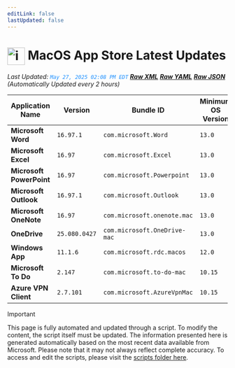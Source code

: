 ```yaml
---
editLink: false
lastUpdated: false
---
```

# <img src="/images/App_Store_logo.png" alt="image" width="40" style="vertical-align: middle; display: inline-block;" /> MacOS App Store Latest Updates

<span class="extra-small">_Last Updated: <code style="color : dodgerblue">May 27, 2025 02:08 PM EDT</code> [**_Raw XML_**](https://github.com/cocopuff2u/MOFA/blob/main/latest_raw_files/macos_appstore_latest.xml) [**_Raw YAML_**](https://github.com/cocopuff2u/MOFA/blob/main/latest_raw_files/macos_appstore_latest.yaml) [**_Raw JSON_**](https://github.com/cocopuff2u/MOFA/blob/main/latest_raw_files/macos_appstore_latest.json)
 (Automatically Updated every 2 hours)_</span>

| Application Name | Version | Bundle ID | Minimum OS Version | Icon |
|------------------|---------|-----------|-------------------|------|
| **Microsoft Word** | `16.97.1` | `com.microsoft.Word` | `13.0` | <img src='https://is1-ssl.mzstatic.com/image/thumb/Purple221/v4/75/bb/02/75bb02dd-22c2-0b74-960c-6fef4bd9301d/MSWD.png/512x512bb.png' width='25%' height='25%' /> |
| **Microsoft Excel** | `16.97` | `com.microsoft.Excel` | `13.0` | <img src='https://is1-ssl.mzstatic.com/image/thumb/Purple211/v4/b9/86/68/b98668e1-0f91-023c-5942-6f505c6c4ecb/XCEL.png/512x512bb.png' width='25%' height='25%' /> |
| **Microsoft PowerPoint** | `16.97` | `com.microsoft.Powerpoint` | `13.0` | <img src='https://is1-ssl.mzstatic.com/image/thumb/Purple221/v4/f8/92/70/f8927097-c011-dc1d-df96-7add160a5fe3/PPT3.png/512x512bb.png' width='25%' height='25%' /> |
| **Microsoft Outlook** | `16.97.1` | `com.microsoft.Outlook` | `13.0` | <img src='https://is1-ssl.mzstatic.com/image/thumb/Purple211/v4/cf/df/9e/cfdf9ef8-f93c-738a-78bd-f5b24a670868/Outlook.png/512x512bb.png' width='25%' height='25%' /> |
| **Microsoft OneNote** | `16.97` | `com.microsoft.onenote.mac` | `13.0` | <img src='https://is1-ssl.mzstatic.com/image/thumb/Purple211/v4/66/41/12/664112ef-7f2d-55ed-b17d-8db225479b00/OneNote.png/512x512bb.png' width='25%' height='25%' /> |
| **OneDrive** | `25.080.0427` | `com.microsoft.OneDrive-mac` | `13.0` | <img src='https://is1-ssl.mzstatic.com/image/thumb/Purple221/v4/d1/6d/1a/d16d1a4f-3eaf-fe4f-974d-01dd93b34293/OneDrive.png/512x512bb.png' width='25%' height='25%' /> |
| **Windows App** | `11.1.6` | `com.microsoft.rdc.macos` | `12.0` | <img src='https://is1-ssl.mzstatic.com/image/thumb/Purple211/v4/0d/69/77/0d6977ab-392a-b2f6-4471-7404ccbe85eb/AppIcon-0-0-85-220-0-0-4-0-2x.png/512x512bb.png' width='25%' height='25%' /> |
| **Microsoft To Do** | `2.147` | `com.microsoft.to-do-mac` | `10.15` | <img src='https://is1-ssl.mzstatic.com/image/thumb/Purple211/v4/27/bf/cf/27bfcf9c-3196-e934-6429-fe256e90aac2/AppIcon-Release-0-85-220-0-4-2x-sRGB.png/512x512bb.png' width='25%' height='25%' /> |
| **Azure VPN Client** | `2.7.101` | `com.microsoft.AzureVpnMac` | `10.15` | <img src='https://is1-ssl.mzstatic.com/image/thumb/Purple221/v4/23/60/df/2360df4b-4ac5-4480-bb3e-4f59df6c3e64/AppIcon-85-220-0-4-0-0-2x-0-0.png/512x512bb.png' width='25%' height='25%' /> |

> [!IMPORTANT]
> This page is fully automated and updated through a script. To modify the content, the script itself must be updated. The information presented here is generated automatically based on the most recent data available from Microsoft. Please note that it may not always reflect complete accuracy. To access and edit the scripts, please visit the [scripts folder here](https://github.com/cocopuff2u/MOFA_WEBSITE/tree/main/update_readme_scripts).
